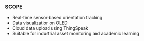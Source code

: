 ### SCOPE

- Real-time sensor-based orientation tracking
- Data visualization on OLED
- Cloud data upload using ThingSpeak
- Suitable for industrial asset monitoring and academic learning